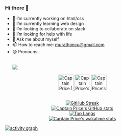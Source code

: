 ### Hi there 👋
- 🔭 I’m currently working on html/css
- 🌱 I’m currently learning web design
- 👯 I’m looking to collaborate on slack
- 🤔 I’m looking for help with life
- 💬 Ask me about myself
- 📫 How to reach me: murathoncu@gmail.com
- 😄 Pronouns:
<br><br><br> ![](https://visitor-badge.glitch.me/badge?page_id=murathudavendigar.murathudavendigar) 
 


<div align="center">  
  
 <a href="https://twitter.com/murathoncu">
  <img alt="Captain Price | Twitter" width="50px" src="https://user-images.githubusercontent.com/43545812/144034996-602b144a-16e1-41cc-99e7-c6040b20dcaf.png"/>
</a>
<a href="https://www.linkedin.com/in/murat-h%C3%BCdavendig%C3%A2r-%C3%B6nc%C3%BC-232749246/">
  <img alt="Captain Price's LinkdeIN" width="50px" src="https://user-images.githubusercontent.com/43545812/144035037-0f415fc7-9f96-4517-a370-ccc6e78a714b.png" />
</a>
<a href="https://www.instagram.com/m_hdavendigr/?hl=tr">
  <img alt="Captain Price's Instagram" width="50px" src="https://user-images.githubusercontent.com/43545812/144035088-0dfb165f-8fe0-4d13-896c-876c29d2b128.png" />
</a>             <br>
 
  <br>

[![GitHub Streak](https://github-readme-streak-stats.herokuapp.com/?user=murathudavendigar)](https://git.io/streak-stats)   <br>
[![Captain Price's GitHub stats](https://github-readme-stats.vercel.app/api?username=murathudavendigar&theme=dark&show_icons=true)](https://github.com/murathudavendigar/github-readme-stats)   <br>
[![Top Langs](https://github-readme-stats.vercel.app/api/top-langs/?username=murathudavendigar)](https://github.com/anuraghazra/github-readme-stats)   <br>
[![Captain Price's wakatime stats](https://github-readme-stats.vercel.app/api/wakatime?username=murathudavendigar)](https://github.com/murathudavendigar/github-readme-stats)

  </div>
  
 
[![activity graph](https://activity-graph.herokuapp.com/graph?username=murathudavendigar&custom_title=Price's%20activity%20graph&theme=github-light&hide_border=true)](https://github.com/ashutosh00710/github-readme-activity-graph)


